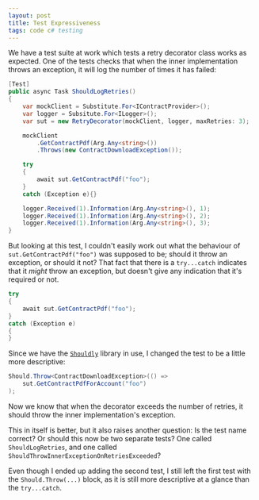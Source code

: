 ```yaml
---
layout: post
title: Test Expressiveness
tags: code c# testing
---
```


We have a test suite at work which tests a retry decorator class works as expected.  One of the tests checks that when the inner implementation throws an exception, it will log the number of times it has failed:

```csharp
[Test]
public async Task ShouldLogRetries()
{
    var mockClient = Substitute.For<IContractProvider>();
    var logger = Subsitute.For<ILogger>();
    var sut = new RetryDecorator(mockClient, logger, maxRetries: 3);

    mockClient
        .GetContractPdf(Arg.Any<string>())
        .Throws(new ContractDownloadException());

    try
    {
        await sut.GetContractPdf("foo");
    }
    catch (Exception e){}

    logger.Received(1).Information(Arg.Any<string>(), 1);
    logger.Received(1).Information(Arg.Any<string>(), 2);
    logger.Received(1).Information(Arg.Any<string>(), 3);
}
```

But looking at this test, I couldn't easily work out what the behaviour of `sut.GetContractPdf("foo")` was supposed to be; should it throw an exception, or should it not?  That fact that there is a `try...catch` indicates that it *might* throw an exception, but doesn't give any indication that it's required or not.

```csharp
try
{
    await sut.GetContractPdf("foo");
}
catch (Exception e)
{
}
```

Since we have the [`Shouldly`](https://www.nuget.org/packages/Shouldly/) library in use, I changed the test to be a little more descriptive:

```csharp
Should.Throw<ContractDownloadException>(() =>
    sut.GetContractPdfForAccount("foo")
);
```

Now we know that when the decorator exceeds the number of retries, it should throw the inner implementation's exception.

This in itself is better, but it also raises another question:  Is the test name correct? Or should this now be two separate tests? One called `ShouldLogRetries`, and one called `ShouldThrowInnerExceptionOnRetriesExceeded`?

Even though I ended up adding the second test, I still left the first test with the `Should.Throw(...)` block, as it is still more descriptive at a glance than the `try...catch`.
